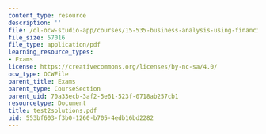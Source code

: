 ```yaml
---
content_type: resource
description: ''
file: /ol-ocw-studio-app/courses/15-535-business-analysis-using-financial-statements-spring-2003/553bf603f3b01260b7054edb16bd2282_test2solutions.pdf
file_size: 57016
file_type: application/pdf
learning_resource_types:
- Exams
license: https://creativecommons.org/licenses/by-nc-sa/4.0/
ocw_type: OCWFile
parent_title: Exams
parent_type: CourseSection
parent_uid: 70a33ecb-3af2-5e61-523f-0718ab257cb1
resourcetype: Document
title: test2solutions.pdf
uid: 553bf603-f3b0-1260-b705-4edb16bd2282
---
```

